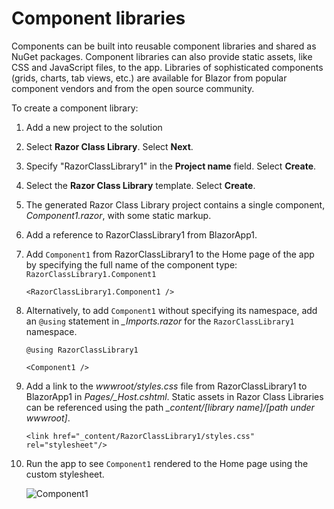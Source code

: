 # Component libraries

Components can be built into reusable component libraries and shared as NuGet packages. Component libraries can also provide static assets, like CSS and JavaScript files, to the app. Libraries of sophisticated components (grids, charts, tab views, etc.) are available for Blazor from popular component vendors and from the open source community.

To create a component library:

1. Add a new project to the solution
1. Select **Razor Class Library**. Select **Next**.
1. Specify "RazorClassLibrary1" in the **Project name** field. Select **Create**.
1. Select the **Razor Class Library** template. Select **Create**.
1. The generated Razor Class Library project contains a single component, *Component1.razor*, with some static markup.
1. Add a reference to RazorClassLibrary1 from BlazorApp1.
1. Add `Component1` from RazorClassLibrary1 to the Home page of the app by specifying the full name of the component type: `RazorClassLibrary1.Component1`

    ```
    <RazorClassLibrary1.Component1 />
    ```

1. Alternatively, to add `Component1` without specifying its namespace, add an `@using` statement in *_Imports.razor* for the `RazorClassLibrary1` namespace.

    ```
    @using RazorClassLibrary1
    ```

    ```
    <Component1 />
    ```

1. Add a link to the *wwwroot/styles.css* file from RazorClassLibrary1 to BlazorApp1 in *Pages/_Host.cshtml*. Static assets in Razor Class Libraries can be referenced using the path *_content/[library name]/[path under wwwroot]*.

    ```
    <link href="_content/RazorClassLibrary1/styles.css" rel="stylesheet"/>
    ```

1. Run the app to see `Component1` rendered to the Home page using the custom stylesheet.

    ![Component1](https://user-images.githubusercontent.com/1874516/67262748-b3114c00-f45a-11e9-88a2-09de1ab3103b.png)

